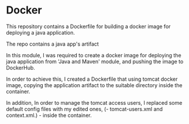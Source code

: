 # Docker

This repository contains a Dockerfile for building a docker image for deploying a java application.

The repo contains a java app's artifact



In this module, I was required to create a docker image for deploying the java application from 'Java and Maven' module, and pushing the image to DockerHub.

In order to achieve this, I created a Dockerfile that using tomcat docker image, copying the application artifact to the suitable directory inside the container.

In addition, In order to manage the tomcat access users, I replaced some default config files with my edited ones, (- tomcat-users.xml and context.xml.) - inside the container.
